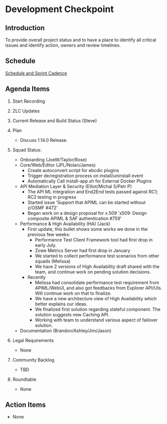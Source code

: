 # Development Checkpoint

Introduction
------------
To provide overall project status and to have a place to identify all critical issues and identify action, owners and review timelines.

Schedule
--------
[Schedule and Sprint Cadence](https://github.com/zowe/community/blob/master/Project%20Management/PI%20Planning/20PI3%20Planning/Zowe%20PI%20%26%20Sprint%20Cadence.md)


Agenda Items
------------
1. Start Recording
2. ZLC Updates
3. Current Release and Build Status (Steve)
4. Plan
     - Discuss 1.14.0 Release.
5. Squad Status:
    - Onboarding (JoeW/Taylor/Rose)
    - Core/Web/Editor (JPL/Nolan/James)
      - Create autoconvert script for ebcdic plugins
      - Trigger de/registration process on install/uninstall event
      - Automatically Call install-app.sh for External Docker Plugins
    - API Mediation Layer & Security (Elliot/Michal S/Petr P)  
         - The API ML Integration and End2End tests passed against RC1; RC2 testing in progress
         - Started issue 'Support that APIML can be started without z/OSMF #472'
         - Began work on a design proposal for x.509 'x509: Design composite APIML & SAF authentication #759'
    - Performance & High Availability (HA) (Jack)
      - First update, this bullet shows some works we done in the previous few weeks:
        * Performance Test Client Framework tool had first drop in early July.
        * Zowe Metrics Server had first drop in January
        * We started to collect performance test scenarios from other squads (Melissa)
        * We have 2 versions of High Availability draft shared with the team, and continue work on pending solution decisions.
      - Recently
        * Melissa had consolidate performance test requirement from APIML/WebUI, and also got feedbacks from Explorer API/UIs. Will continue work on that to finalize.
        * We have a new architecture view of High Availability which better explains our ideas.
        * We finalized first solution regarding stateful component. The solution suggests new Caching API.
        * Working with team to understand various aspect of failover solution.
    - Documentation (Brandon/Ashley/Jim/Jason)

6. Legal Requirements
    - None

7. Community Backlog
    - TBD
8. Roundtable
    - None

Action Items
------------
- None
